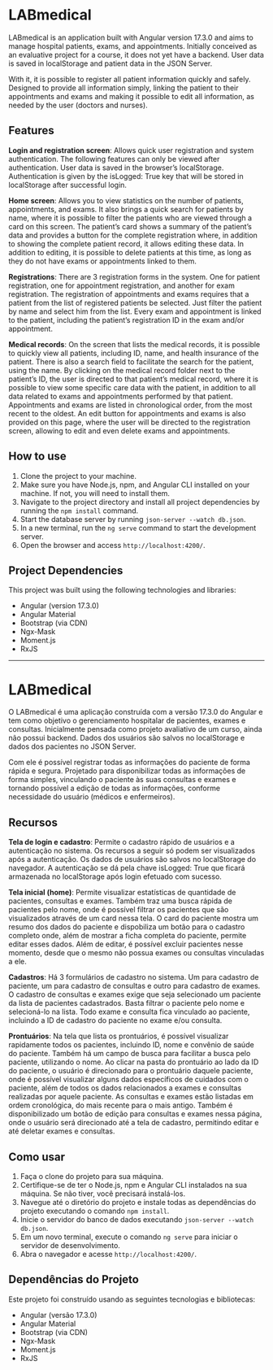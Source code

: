 # LABmedical

LABmedical is an application built with Angular version 17.3.0 and aims to manage hospital patients, exams, and appointments. Initially conceived as an evaluative project for a course, it does not yet have a backend. User data is saved in localStorage and patient data in the JSON Server.

With it, it is possible to register all patient information quickly and safely. Designed to provide all information simply, linking the patient to their appointments and exams and making it possible to edit all information, as needed by the user (doctors and nurses).

## Features

**Login and registration screen**: Allows quick user registration and system authentication. The following features can only be viewed after authentication. User data is saved in the browser’s localStorage. Authentication is given by the isLogged: True key that will be stored in localStorage after successful login.  

**Home screen**: Allows you to view statistics on the number of patients, appointments, and exams. It also brings a quick search for patients by name, where it is possible to filter the patients who are viewed through a card on this screen. The patient’s card shows a summary of the patient’s data and provides a button for the complete registration where, in addition to showing the complete patient record, it allows editing these data. In addition to editing, it is possible to delete patients at this time, as long as they do not have exams or appointments linked to them.  

**Registrations**: There are 3 registration forms in the system. One for patient registration, one for appointment registration, and another for exam registration. The registration of appointments and exams requires that a patient from the list of registered patients be selected. Just filter the patient by name and select him from the list. Every exam and appointment is linked to the patient, including the patient’s registration ID in the exam and/or appointment.  

**Medical records**: On the screen that lists the medical records, it is possible to quickly view all patients, including ID, name, and health insurance of the patient. There is also a search field to facilitate the search for the patient, using the name. By clicking on the medical record folder next to the patient’s ID, the user is directed to that patient’s medical record, where it is possible to view some specific care data with the patient, in addition to all data related to exams and appointments performed by that patient. Appointments and exams are listed in chronological order, from the most recent to the oldest. An edit button for appointments and exams is also provided on this page, where the user will be directed to the registration screen, allowing to edit and even delete exams and appointments.

## How to use

1. Clone the project to your machine.
2. Make sure you have Node.js, npm, and Angular CLI installed on your machine. If not, you will need to install them.
3. Navigate to the project directory and install all project dependencies by running the `npm install` command.
4. Start the database server by running `json-server --watch db.json`.
5. In a new terminal, run the `ng serve` command to start the development server.
6. Open the browser and access `http://localhost:4200/`.

## Project Dependencies

This project was built using the following technologies and libraries:

- Angular (version 17.3.0)
- Angular Material
- Bootstrap (via CDN)
- Ngx-Mask
- Moment.js
- RxJS

- - - - - - - - - - - - - - - - - - -

# LABmedical

O LABmedical é uma aplicação construída com a versão 17.3.0 do Angular e tem como objetivo o gerenciamento hospitalar de pacientes, exames e consultas. 
Inicialmente pensada como projeto avaliativo de um curso, ainda não possui backend. Dados dos usuários são salvos no localStorage e dados dos pacientes no JSON Server.

Com ele é possível registrar todas as informações do paciente de forma rápida e segura. 
Projetado para disponibilizar todas as informações de forma simples, vinculando o paciente às suas consultas e exames e tornando possível a edição de todas as informações, conforme necessidade do usuário (médicos e enfermeiros).

## Recursos

**Tela de login e cadastro**: Permite o cadastro rápido de usuários e a autenticação no sistema. Os recursos a seguir só podem ser visualizados após a autenticação. Os dados de usuários são salvos no localStorage do navegador. A autenticação se dá pela chave isLogged: True que ficará armazenada no localStorage após login efetuado com sucesso.  

**Tela inicial (home)**: Permite visualizar estatísticas de quantidade de pacientes, consultas e exames. Também traz uma busca rápida de pacientes pelo nome, onde é possível filtrar os pacientes que são visualizados através de um card nessa tela. O card do paciente mostra um resumo dos dados do paciente e dispobiliza um botão para o cadastro completo onde, além de mostrar a ficha completa do paciente, permite editar esses dados. Além de editar, é possível excluir pacientes nesse momento, desde que o mesmo não possua exames ou consultas vinculadas a ele.  

**Cadastros**: Há 3 formulários de cadastro no sistema. Um para cadastro de paciente, um para cadastro de consultas e outro para cadastro de exames. O cadastro de consultas e exames exige que seja selecionado um paciente da lista de pacientes cadastrados. Basta filtrar o paciente pelo nome e selecioná-lo na lista. Todo exame e consulta fica vinculado ao paciente, incluindo a ID de cadastro do paciente no exame e/ou consulta.  

**Prontuários**: Na tela que lista os prontuários, é possível visualizar rapidamente todos os pacientes, incluindo ID, nome e convênio de saúde do paciente. Também há um campo de busca para facilitar a busca pelo paciente, utilizando o nome. Ao clicar na pasta do prontuário ao lado da ID do paciente, o usuário é direcionado para o prontuário daquele paciente, onde é possível visualizar alguns dados específicos de cuidados com o paciente, além de todos os dados relacionados a exames e consultas realizadas por aquele paciente. As consultas e exames estão listadas em ordem cronológica, do mais recente para o mais antigo. Também é disponibilizado um botão de edição para consultas e exames nessa página, onde o usuário será direcionado até a tela de cadastro, permitindo editar e até deletar exames e consultas.

## Como usar

1. Faça o clone do projeto para sua máquina.
2. Certifique-se de ter o Node.js, npm e Angular CLI instalados na sua máquina. Se não tiver, você precisará instalá-los.
3. Navegue até o diretório do projeto e instale todas as dependências do projeto executando o comando `npm install`.
4. Inicie o servidor do banco de dados executando `json-server --watch db.json`.
5. Em um novo terminal, execute o comando `ng serve` para iniciar o servidor de desenvolvimento.
6. Abra o navegador e acesse `http://localhost:4200/`.

## Dependências do Projeto

Este projeto foi construído usando as seguintes tecnologias e bibliotecas:

- Angular (versão 17.3.0)
- Angular Material
- Bootstrap (via CDN)
- Ngx-Mask
- Moment.js
- RxJS


